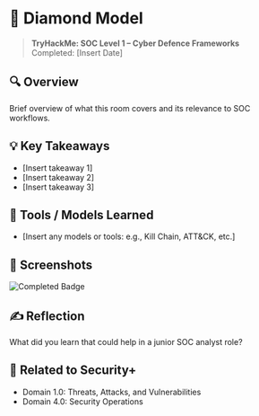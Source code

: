 # 🔐 Diamond Model

> **TryHackMe: SOC Level 1 – Cyber Defence Frameworks**  
> Completed: [Insert Date]

## 🔍 Overview
Brief overview of what this room covers and its relevance to SOC workflows.

## 💡 Key Takeaways
- [Insert takeaway 1]
- [Insert takeaway 2]
- [Insert takeaway 3]

## 🔧 Tools / Models Learned
- [Insert any models or tools: e.g., Kill Chain, ATT&CK, etc.]

## 📸 Screenshots
![Completed Badge](../images/[your-screenshot].png)

## ✍️ Reflection
What did you learn that could help in a junior SOC analyst role?

## 🔗 Related to Security+
- Domain 1.0: Threats, Attacks, and Vulnerabilities  
- Domain 4.0: Security Operations  
